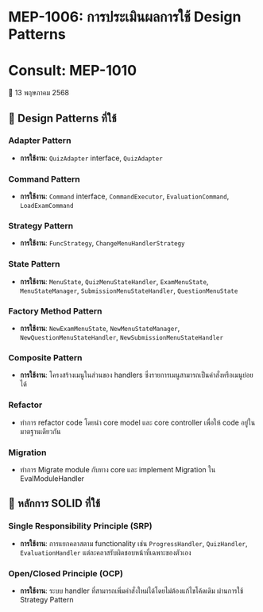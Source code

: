 # MEP-1006: การประเมินผลการใช้ Design Patterns
# Consult: MEP-1010
📅 13 พฤษภาคม 2568

## 🎨 Design Patterns ที่ใช้

### Adapter Pattern
- **การใช้งาน**: `QuizAdapter` interface, `QuizAdapter`

### Command Pattern
- **การใช้งาน**: `Command` interface, `CommandExecutor`, `EvaluationCommand`, `LoadExamCommand`

### Strategy Pattern
- **การใช้งาน**: `FuncStrategy`, `ChangeMenuHandlerStrategy`

### State Pattern
- **การใช้งาน**: `MenuState`, `QuizMenuStateHandler`, `ExamMenuState`, `MenuStateManager`, `SubmissionMenuStateHandler`, `QuestionMenuState`

### Factory Method Pattern
- **การใช้งาน**: `NewExamMenuState`, `NewMenuStateManager`, `NewQuestionMenuStateHandler`, `NewSubmissionMenuStateHandler`

### Composite Pattern
- **การใช้งาน**: โครงสร้างเมนูในส่วนของ handlers ซึ่งรายการเมนูสามารถเป็นคำสั่งหรือเมนูย่อยได้

### Refactor
- ทำการ refactor code โดยนำ core model และ core controller เพื่อให้ code อยู่ในมาตฐานเดียวกัน

### Migration
- ทำการ Migrate module กับทาง core และ implement Migration ใน EvalModuleHandler

## 📐 หลักการ SOLID ที่ใช้

### Single Responsibility Principle (SRP)
- **การใช้งาน**: การแยกคลาสตาม functionality เช่น `ProgressHandler`, `QuizHandler`, `EvaluationHandler` แต่ละคลาสรับผิดชอบหน้าที่เฉพาะของตัวเอง

### Open/Closed Principle (OCP)
- **การใช้งาน**: ระบบ handler ที่สามารถเพิ่มคำสั่งใหม่ได้โดยไม่ต้องแก้ไขโค้ดเดิม ผ่านการใช้ Strategy Pattern



